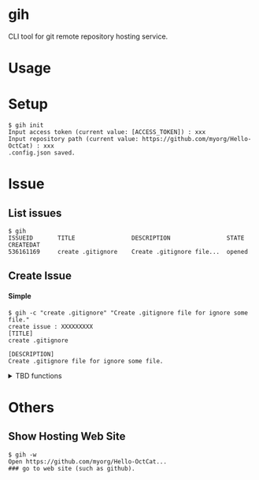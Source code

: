 # gih
CLI tool for git remote repository hosting service. 

# Usage

# Setup

```
$ gih init
Input access token (current value: [ACCESS_TOKEN]) : xxx
Input repository path (current value: https://github.com/myorg/Hello-OctCat) : xxx
.config.json saved.
```

# Issue

## List issues
```
$ gih
ISSUEID       TITLE                DESCRIPTION                STATE    CREATEDAT
536161169     create .gitignore    Create .gitignore file...  opened
```

## Create Issue

#### Simple
```
$ gih -c "create .gitignore" "Create .gitignore file for ignore some file."
create issue : XXXXXXXXX 
[TITLE]
create .gitignore

[DESCRIPTION]
Create .gitignore file for ignore some file.
```

<details>
<summary>TBD functions</summary>

You can write your issue description as markdown in editor.

#### Edit with editor

```
$ gih -c
### show editor (such as `vi`.)
```

###### in editor
```
[TITLE] 
title

[DESCRIPTION]
# Summary
Create .gitignore file for ignore some file.

# Description
Following folders/files should be contained in .gitignore but not yet.
- [] .idea
- [] .env
- [] config.yml
```


## Update Issue
```
$ gih -u 536161169 
### show editor (such as `vi`.)
```

## Close Issue
```
$ gih -d 536161169  
closed issue : 536161169 
```

</details>

# Others

## Show Hosting Web Site
```
$ gih -w
Open https://github.com/myorg/Hello-OctCat...
### go to web site (such as github).
```